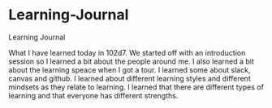 # Learning-Journal
Learning Journal

What I have learned today in 102d7. 
We started off with an introduction session so I learned a bit about the people around me. 
I also learned a bit about the learning speace when I got a tour.
I learned some about slack, canvas and github. 
I learned about different learning styles and different mindsets as they relate to learning. I learned that there are different types of learning and that everyone has different strengths. 
